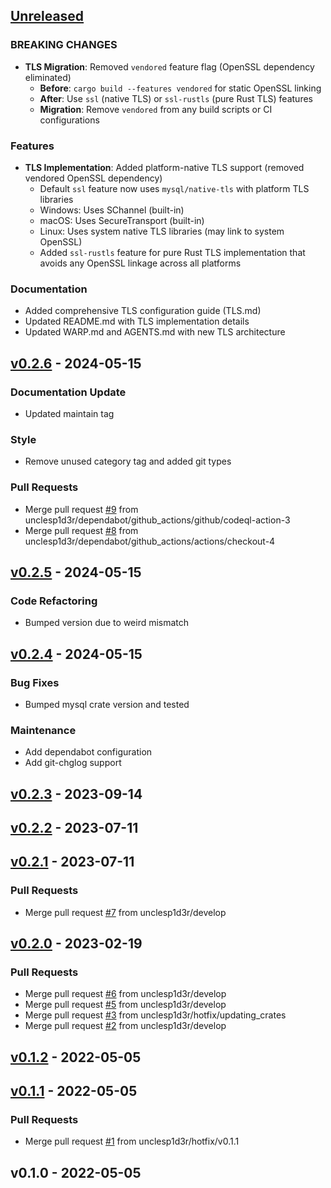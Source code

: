 <a name="unreleased"></a>
## [Unreleased]

### BREAKING CHANGES
- **TLS Migration**: Removed `vendored` feature flag (OpenSSL dependency eliminated)
  - **Before**: `cargo build --features vendored` for static OpenSSL linking
  - **After**: Use `ssl` (native TLS) or `ssl-rustls` (pure Rust TLS) features
  - **Migration**: Remove `vendored` from any build scripts or CI configurations

### Features
- **TLS Implementation**: Added platform-native TLS support (removed vendored OpenSSL dependency)
  - Default `ssl` feature now uses `mysql/native-tls` with platform TLS libraries
  - Windows: Uses SChannel (built-in)
  - macOS: Uses SecureTransport (built-in)
  - Linux: Uses system native TLS libraries (may link to system OpenSSL)
  - Added `ssl-rustls` feature for pure Rust TLS implementation that avoids any OpenSSL linkage across all platforms

### Documentation
- Added comprehensive TLS configuration guide (TLS.md)
- Updated README.md with TLS implementation details
- Updated WARP.md and AGENTS.md with new TLS architecture


<a name="v0.2.6"></a>
## [v0.2.6] - 2024-05-15
### Documentation Update
- Updated maintain tag

### Style
- Remove unused category tag and added git types

### Pull Requests
- Merge pull request [#9](https://github.com/unclesp1d3r/gold_digger/issues/9) from unclesp1d3r/dependabot/github_actions/github/codeql-action-3
- Merge pull request [#8](https://github.com/unclesp1d3r/gold_digger/issues/8) from unclesp1d3r/dependabot/github_actions/actions/checkout-4


<a name="v0.2.5"></a>
## [v0.2.5] - 2024-05-15
### Code Refactoring
- Bumped version due to weird mismatch


<a name="v0.2.4"></a>
## [v0.2.4] - 2024-05-15
### Bug Fixes
- Bumped mysql crate version and tested

### Maintenance
- Add dependabot configuration
- Add git-chglog support


<a name="v0.2.3"></a>
## [v0.2.3] - 2023-09-14

<a name="v0.2.2"></a>
## [v0.2.2] - 2023-07-11

<a name="v0.2.1"></a>
## [v0.2.1] - 2023-07-11
### Pull Requests
- Merge pull request [#7](https://github.com/unclesp1d3r/gold_digger/issues/7) from unclesp1d3r/develop


<a name="v0.2.0"></a>
## [v0.2.0] - 2023-02-19
### Pull Requests
- Merge pull request [#6](https://github.com/unclesp1d3r/gold_digger/issues/6) from unclesp1d3r/develop
- Merge pull request [#5](https://github.com/unclesp1d3r/gold_digger/issues/5) from unclesp1d3r/develop
- Merge pull request [#3](https://github.com/unclesp1d3r/gold_digger/issues/3) from unclesp1d3r/hotfix/updating_crates
- Merge pull request [#2](https://github.com/unclesp1d3r/gold_digger/issues/2) from unclesp1d3r/develop


<a name="v0.1.2"></a>
## [v0.1.2] - 2022-05-05

<a name="v0.1.1"></a>
## [v0.1.1] - 2022-05-05
### Pull Requests
- Merge pull request [#1](https://github.com/unclesp1d3r/gold_digger/issues/1) from unclesp1d3r/hotfix/v0.1.1


<a name="v0.1.0"></a>
## v0.1.0 - 2022-05-05

[Unreleased]: https://github.com/unclesp1d3r/gold_digger/compare/v0.2.6...HEAD
[v0.2.6]: https://github.com/unclesp1d3r/gold_digger/compare/v0.2.5...v0.2.6
[v0.2.5]: https://github.com/unclesp1d3r/gold_digger/compare/v0.2.4...v0.2.5
[v0.2.4]: https://github.com/unclesp1d3r/gold_digger/compare/v0.2.3...v0.2.4
[v0.2.3]: https://github.com/unclesp1d3r/gold_digger/compare/v0.2.2...v0.2.3
[v0.2.2]: https://github.com/unclesp1d3r/gold_digger/compare/v0.2.1...v0.2.2
[v0.2.1]: https://github.com/unclesp1d3r/gold_digger/compare/v0.2.0...v0.2.1
[v0.2.0]: https://github.com/unclesp1d3r/gold_digger/compare/v0.1.2...v0.2.0
[v0.1.2]: https://github.com/unclesp1d3r/gold_digger/compare/v0.1.1...v0.1.2
[v0.1.1]: https://github.com/unclesp1d3r/gold_digger/compare/v0.1.0...v0.1.1
